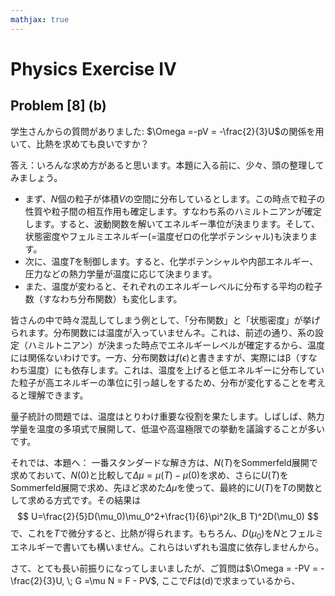 ```yaml
---
mathjax: true
---
```


# Physics Exercise IV

## Problem [8] (b)

学生さんからの質問がありました: $\Omega =-pV = -\frac{2}{3}U$の関係を用いて、比熱を求めても良いですか？

答え：いろんな求め方があると思います。本題に入る前に、少々、頭の整理してみましょう。
- まず、$N$個の粒子が体積$V$の空間に分布しているとします。この時点で粒子の性質や粒子間の相互作用も確定します。すなわち系のハミルトニアンが確定します。すると、波動関数を解いてエネルギー準位が決まります。そして、状態密度やフェルミエネルギー(=温度ゼロの化学ポテンシャル)も決まります。
- 次に、温度$T$を制御します。すると、化学ポテンシャルや内部エネルギー、圧力などの熱力学量が温度に応じて決まります。
- また、温度が変わると、それぞれのエネルギーレベルに分布する平均の粒子数（すなわち分布関数）も変化します。

皆さんの中で時々混乱してしまう例として、「分布関数」と「状態密度」が挙げられます。分布関数には温度が入っていませんネ。これは、前述の通り、系の設定（ハミルトニアン）が決まった時点でエネルギーレベルが確定するから、温度には関係ないわけです。一方、分布関数は$f(\epsilon)$と書きますが、実際にはβ（すなわち温度）にも依存します。これは、温度を上げると低エネルギーに分布していた粒子が高エネルギーの準位に引っ越しをするため、分布が変化することを考えると理解できます。

量子統計の問題では、温度はとりわけ重要な役割を果たします。しばしば、熱力学量を温度の多項式で展開して、低温や高温極限での挙動を議論することが多いです。

それでは、本題へ：
一番スタンダードな解き方は、$N(T)$をSommerfeld展開で求めておいて、$N(0)$と比較して$\Delta \mu = \mu(T)-\mu(0)$を求め、さらに$U(T)$をSommerfeld展開で求め、先ほど求めた$\Delta \mu$を使って、最終的に$U(T)$を$T$の関数として求める方式です。その結果は
$$
U=\frac{2}{5}D(\mu_0)\mu_0^2+\frac{1}{6}\pi^2(k_B T)^2D(\mu_0)
$$
で、これを$T$で微分すると、比熱が得られます。もちろん、$D(\mu_0)$を$N$とフェルミエネルギーで書いても構いません。これらはいずれも温度に依存しませんから。

さて、とても長い前振りになってしまいましたが、ご質問は$\Omega = -PV = -\frac{2}{3}U, \; G =\mu N = F - PV$, ここで$F$は(d)で求まっているから、